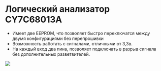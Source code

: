 # Логический анализатор CY7C68013A

 - Имеет две EEPROM, что позволяет быстро переключатся между двумя конфигурациями без перепрошивки
 - Возможность работать с сигналами, отличными от 3,3в. 
 - На каждый вход два пина, позволяет подключать в разрыв сигнала без дополнительных разветвителей.

![](img/001.PNG)